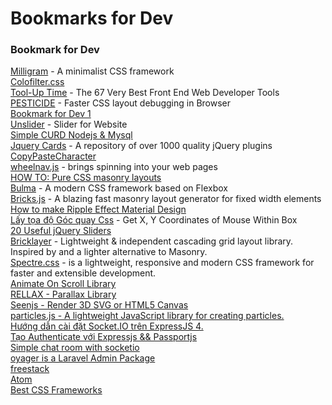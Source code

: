 # Bookmarks for Dev
### Bookmark for Dev  
[Milligram](http://milligram.github.io/index.html) - A minimalist CSS framework  
[Colofilter.css](http://lukyvj.github.io/colofilter.css/)  
[Tool-Up Time](http://blog.debugme.eu/front-end-web-developer-tools/) - The 67 Very Best Front End Web Developer Tools  
[PESTICIDE](http://pesticide.io/) - Faster CSS layout debugging in Browser  
[Bookmark for Dev 1](https://github.com/IonicaBizau/gridly)  
[Unslider](http://unslider.com/) - Slider for Website  
[Simple CURD Nodejs & Mysql](http://teknosains.com/i/simple-crud-nodejs-mysql)  
[Jquery Cards](http://jquerycards.com/)   - A repository of over 1000 quality jQuery plugins  
[CopyPasteCharacter](http://www.copypastecharacter.com/all-characters)  
[wheelnav.js](http://wheelnavjs.softwaretailoring.net/index.html) - brings spinning into your web pages  
[HOW TO: Pure CSS masonry layouts](https://medium.com/@_jh3y/how-to-pure-css-masonry-layouts-a8ede07ba31a#.yjl7jr1o7)  
[Bulma](http://bulma.io/) - A modern CSS framework based on Flexbox  
[Bricks.js](http://callmecavs.com/bricks.js/) - A blazing fast masonry layout generator for fixed width elements  
[How to make Ripple Effect Material Design](http://webdesign.tutsplus.com/tutorials/recreating-the-touch-ripple-effect-as-seen-on-google-design--cms-21655)  
[Lấy tọa độ Góc quay Css](https://css-tricks.com/snippets/jquery/get-x-y-mouse-coordinates/) - Get X, Y Coordinates of Mouse Within Box  
[20 Useful jQuery Sliders](http://code.tutsplus.com/tutorials/20-useful-jquery-sliders--cms-25960)  
[Bricklayer](https://github.com/ademilter/bricklayer) - Lightweight & independent cascading grid layout library. Inspired by and a lighter alternative to Masonry.  
[Spectre.css](http://picturepan2.github.io/spectre/) -  is a lightweight, responsive and modern CSS framework for faster and extensible development.  
[Animate On Scroll Library](http://michalsnik.github.io/aos/)  
[RELLAX - Parallax Library](https://dixonandmoe.com/rellax/)  
[Seenjs - Render 3D SVG or HTML5 Canvas](http://seenjs.io/)  
[particles.js - A lightweight JavaScript library for creating particles.](https://github.com/VincentGarreau/particles.js/)  
[Hướng dẫn cài đặt Socket.IO trên ExpressJS 4.](http://gulivert.ch/create-a-chat-app-with-nodejs-express-and-socket-io/)  
[Tạo Authenticate với Expressjs && Passportjs ](https://nodejs.vn/topic/9/t%C3%ACm-hi%E1%BB%83u-v%E1%BB%81-passport-js-c%C3%A1c-b%C6%B0%E1%BB%9Bc-%C4%91%E1%BB%83-x%C3%A1c-th%E1%BB%B1c-t%C3%A0i-kho%E1%BA%A3n/2)  
[Simple chat room with socketio](https://www.youtube.com/watch?v=d6arCMBlEgI)  
[oyager is a Laravel Admin Package](https://the-control-group.github.io/voyager/index.html)  
[freestack](http://freestack.co.uk/)  
[Atom](https://atom.io/packages/activate-power-mode)  
[Best CSS Frameworks](http://www.cssreflex.com/css-frameworks/)  


